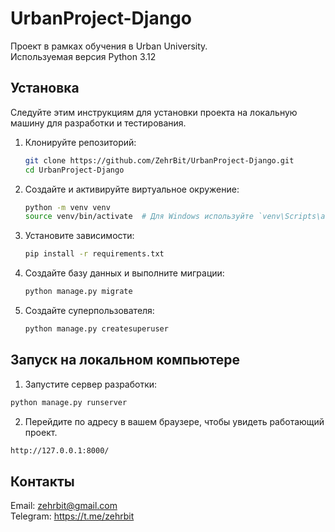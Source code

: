 # UrbanProject-Django

Проект в рамках обучения в Urban University.  
Используемая версия Python 3.12

## Установка

Следуйте этим инструкциям для установки проекта на локальную машину для разработки и тестирования.
1. Клонируйте репозиторий:
    ```bash
    git clone https://github.com/ZehrBit/UrbanProject-Django.git
    cd UrbanProject-Django
    ```
2. Создайте и активируйте виртуальное окружение:
    ```bash
    python -m venv venv
    source venv/bin/activate  # Для Windows используйте `venv\Scripts\activate`
    ```
3. Установите зависимости:
    ```bash
    pip install -r requirements.txt
    ```
4. Создайте базу данных и выполните миграции:
    ```bash
    python manage.py migrate
    ```
5. Создайте суперпользователя:
    ```bash
    python manage.py createsuperuser
    ```

## Запуск на локальном компьютере
1. Запустите сервер разработки:
```bash
python manage.py runserver
```

2. Перейдите по адресу в вашем браузере, чтобы увидеть работающий проект.
```bash
http://127.0.0.1:8000/
```

## Контакты
Email: zehrbit@gmail.com  
Telegram: https://t.me/zehrbit
